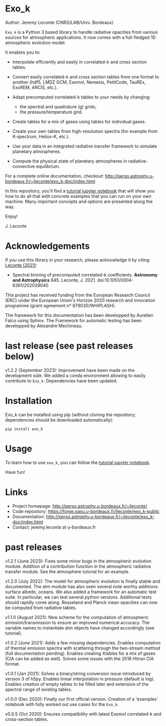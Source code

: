 # Exo_k

Author: Jeremy Leconte (CNRS/LAB/Univ. Bordeaux)

`Exo_k` is a Python 3 based library to handle radiative opacities from various sources for atmospheric applications.
It now comes with a full-fledged 1D atmospheric evolution model.

It enables you to:

* Interpolate efficiently and easily in correlated-k and cross section tables.
* Convert easily correlated-k and cross section tables from one format to another
  (hdf5, LMDZ GCM, Exomol, Nemesis, PetitCode, TauREx, ExoREM, ARCIS, etc.).
* Adapt precomputed correlated-k tables to your needs by changing:

  * the spectral and quadrature (g) grids,
  * the pressure/temperature grid.
* Create tables for a mix of gases using tables for individual gases.
* Create your own tables from high-resolution spectra (for example from K-spectrum, Helios-K, etc.).
* Use your data in an integrated radiative transfer framework to simulate planetary atmospheres.
* Compute the physical state of planetary atmospheres in radiative-convective equilibrium.
  
For a complete online documentation, checkout:
http://perso.astrophy.u-bordeaux.fr/~jleconte/exo_k-doc/index.html

In this repository, you'll find a [tutorial jupyter notebook](https://forge.oasu.u-bordeaux.fr/jleconte/exo_k-public/-/blob/public/tutorials/tutorial-exo_k.ipynb) that will show you how to do all that
with concrete examples that you can run on your own machine. Many important concepts and options are
presented along the way.

Enjoy!

J. Leconte

# Acknowledgements

If you use this library in your research, please acknowledge it by citing
[Leconte (2021)](https://ui.adsabs.harvard.edu/abs/2021A%26A...645A..20L/abstract):

  * Spectral binning of precomputed correlated-k coefficients. **Astronomy and Astrophysics** 645. Leconte, J. 2021. doi:10.1051/0004-6361/202039040

This project has received funding from the European Research Council (ERC)
under the European Union's Horizon 2020 research and innovation programme
(grant agreement n° 679030/WHIPLASH).

The framework for this documentation has been developped by Aurelien Falco using Sphinx.
The Framework for automatic testing has been developped by Alexandre Mechineau. 

# last release (see past releases below)

v1.2.2 (September 2023): Improvement have been made on the development side. We added a conda environment allowing 
to easily contribute to `Exo_k`. Dependencies have been updated.

# Installation

Exo_k can be installed using pip (without cloning the repository;
dependencies should be downloaded automatically):
```shell
pip install exo_k
```

# Usage

To learn how to use `exo_k`, you can follow the [tutorial jupyter notebook](https://forge.oasu.u-bordeaux.fr/jleconte/exo_k-public/-/blob/public/tutorial-exo_k.ipynb).

Have fun!

# Links

* Project homepage: http://perso.astrophy.u-bordeaux.fr/~jleconte/
* Code repository: https://forge.oasu.u-bordeaux.fr/jleconte/exo_k-public
* Documentation: http://perso.astrophy.u-bordeaux.fr/~jleconte/exo_k-doc/index.html
* Contact: jeremy.leconte at u-bordeaux.fr


# past releases

v1.2.1 (June 2023):  Fixes some minor bugs in the atmospheric evolution module.
Addition of a contribution function in the atmospheric radiative transfer module.
See the atmosphere tutorial for an example.

v1.2.0 (July 2022): The model for atmospheric evolution is finally stable and documented.
The atm module has also seen several note worthy additions: surface albedo, oceans. 
We also added a framework for an automatic test suite. In particular, we can test several python versions. Additional tests should rapidly come along.
Rosseland and Planck mean opacities can now be computed from radiative tables. 

v1.1.0 (August 2021): New scheme for the computation of atmospheric emission/transmission
to ensure an improved numerical accuracy. The variable names to instantiate atm objects have
changed accordingly (see tutorial). 

v1.0.2 (June 2021): Adds a few missing dependencies. Enables computation of thermal
emission spectra with scattering through the two-stream method (full documentation pending). 
Enables creating Xtables for a mix of gases (CIA can be added as well). Solves some issues
with the 2018 Hitran CIA format.

v1.0.1 (Jan 2021): Solves a binary/string conversion issue introduced by version 3 of h5py.
Enables linear interpolation in pressure (default is log). Enables creation of
empty tables to be filled later and extension of the spectral range of existing tables. 

v1.0.0 (Dec 2020): Finally our first official version. Creation of a
'examples' notebook with fully worked out use cases for the `Exo_k`. 

v0.0.5 (Oct 2020): Ensures compatibility with latest Exomol correlated-k and cross-section tables.